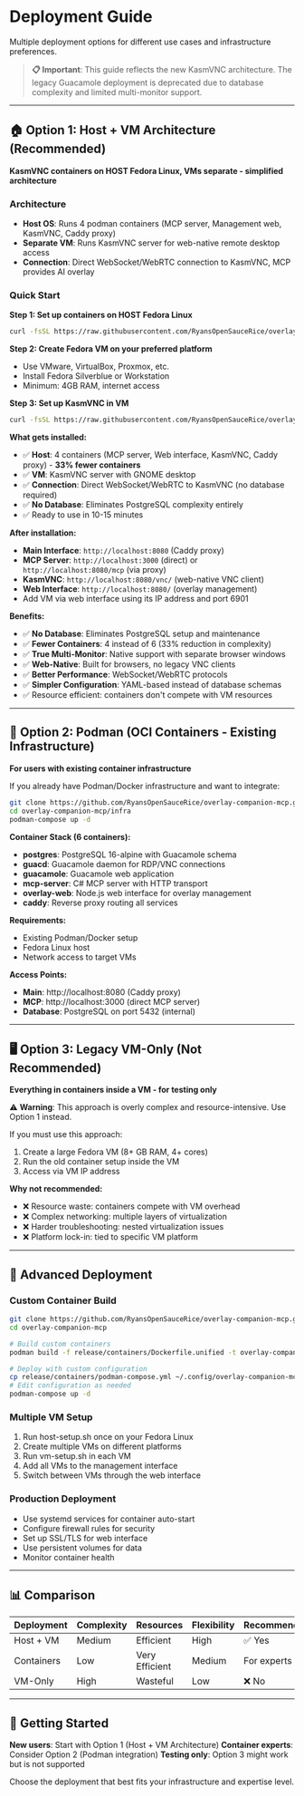 # Deployment Guide

Multiple deployment options for different use cases and infrastructure preferences.

> **📋 Important**: This guide reflects the new KasmVNC architecture. The legacy Guacamole deployment is deprecated due to database complexity and limited multi-monitor support.

---

## 🏠 Option 1: Host + VM Architecture (Recommended)

**KasmVNC containers on HOST Fedora Linux, VMs separate - simplified architecture**

### Architecture
- **Host OS**: Runs 4 podman containers (MCP server, Management web, KasmVNC, Caddy proxy)
- **Separate VM**: Runs KasmVNC server for web-native remote desktop access
- **Connection**: Direct WebSocket/WebRTC connection to KasmVNC, MCP provides AI overlay

### Quick Start

**Step 1: Set up containers on HOST Fedora Linux**
```bash
curl -fsSL https://raw.githubusercontent.com/RyansOpenSauceRice/overlay-companion-mcp/main/host-setup-kasmvnc.sh | bash
```

**Step 2: Create Fedora VM on your preferred platform**
- Use VMware, VirtualBox, Proxmox, etc.
- Install Fedora Silverblue or Workstation
- Minimum: 4GB RAM, internet access

**Step 3: Set up KasmVNC in VM**
```bash
curl -fsSL https://raw.githubusercontent.com/RyansOpenSauceRice/overlay-companion-mcp/main/vm-setup-kasmvnc.sh | bash
```

**What gets installed:**
- ✅ **Host**: 4 containers (MCP server, Web interface, KasmVNC, Caddy proxy) - **33% fewer containers**
- ✅ **VM**: KasmVNC server with GNOME desktop
- ✅ **Connection**: Direct WebSocket/WebRTC to KasmVNC (no database required)
- ✅ **No Database**: Eliminates PostgreSQL complexity entirely
- ✅ Ready to use in 10-15 minutes

**After installation:**
- **Main Interface**: `http://localhost:8080` (Caddy proxy)
- **MCP Server**: `http://localhost:3000` (direct) or `http://localhost:8080/mcp` (via proxy)
- **KasmVNC**: `http://localhost:8080/vnc/` (web-native VNC client)
- **Web Interface**: `http://localhost:8080/` (overlay management)
- Add VM via web interface using its IP address and port 6901

**Benefits:**
- ✅ **No Database**: Eliminates PostgreSQL setup and maintenance
- ✅ **Fewer Containers**: 4 instead of 6 (33% reduction in complexity)
- ✅ **True Multi-Monitor**: Native support with separate browser windows
- ✅ **Web-Native**: Built for browsers, no legacy VNC clients
- ✅ **Better Performance**: WebSocket/WebRTC protocols
- ✅ **Simpler Configuration**: YAML-based instead of database schemas
- ✅ Resource efficient: containers don't compete with VM resources

---

## 🐳 Option 2: Podman (OCI Containers - Existing Infrastructure)

**For users with existing container infrastructure**

If you already have Podman/Docker infrastructure and want to integrate:

```bash
git clone https://github.com/RyansOpenSauceRice/overlay-companion-mcp.git
cd overlay-companion-mcp/infra
podman-compose up -d
```

**Container Stack (6 containers):**
- **postgres**: PostgreSQL 16-alpine with Guacamole schema
- **guacd**: Guacamole daemon for RDP/VNC connections
- **guacamole**: Guacamole web application
- **mcp-server**: C# MCP server with HTTP transport
- **overlay-web**: Node.js web interface for overlay management
- **caddy**: Reverse proxy routing all services

**Requirements:**
- Existing Podman/Docker setup
- Fedora Linux host
- Network access to target VMs

**Access Points:**
- **Main**: http://localhost:8080 (Caddy proxy)
- **MCP**: http://localhost:3000 (direct MCP server)
- **Database**: PostgreSQL on port 5432 (internal)

---

## 🖥️ Option 3: Legacy VM-Only (Not Recommended)

**Everything in containers inside a VM - for testing only**

⚠️ **Warning**: This approach is overly complex and resource-intensive. Use Option 1 instead.

If you must use this approach:
1. Create a large Fedora VM (8+ GB RAM, 4+ cores)
2. Run the old container setup inside the VM
3. Access via VM IP address

**Why not recommended:**
- ❌ Resource waste: containers compete with VM overhead
- ❌ Complex networking: multiple layers of virtualization
- ❌ Harder troubleshooting: nested virtualization issues
- ❌ Platform lock-in: tied to specific VM platform

---

## 🔧 Advanced Deployment

### Custom Container Build
```bash
git clone https://github.com/RyansOpenSauceRice/overlay-companion-mcp.git
cd overlay-companion-mcp

# Build custom containers
podman build -f release/containers/Dockerfile.unified -t overlay-companion:custom .

# Deploy with custom configuration
cp release/containers/podman-compose.yml ~/.config/overlay-companion-mcp/
# Edit configuration as needed
podman-compose up -d
```

### Multiple VM Setup
1. Run host-setup.sh once on your Fedora Linux
2. Create multiple VMs on different platforms
3. Run vm-setup.sh in each VM
4. Add all VMs to the management interface
5. Switch between VMs through the web interface

### Production Deployment
- Use systemd services for container auto-start
- Configure firewall rules for security
- Set up SSL/TLS for web interface
- Use persistent volumes for data
- Monitor container health

---

## 📊 Comparison

| Deployment | Complexity | Resources | Flexibility | Recommended |
|------------|------------|-----------|-------------|-------------|
| Host + VM  | Medium     | Efficient | High        | ✅ Yes      |
| Containers | Low        | Very Efficient | Medium | For experts |
| VM-Only    | High       | Wasteful  | Low         | ❌ No       |

---

## 🚀 Getting Started

**New users**: Start with Option 1 (Host + VM Architecture)
**Container experts**: Consider Option 2 (Podman integration)
**Testing only**: Option 3 might work but is not supported

Choose the deployment that best fits your infrastructure and expertise level.